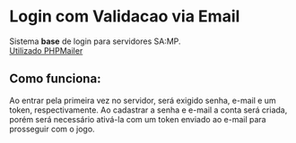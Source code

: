 # Login com Validacao via Email

Sistema <b>base</b> de login para servidores SA:MP.<br>
<u>Utilizado PHPMailer</u>

## Como funciona:
Ao entrar pela primeira vez no servidor, será exigido senha, e-mail e um token, respectivamente.
Ao cadastrar a senha e e-mail a conta será criada, porém será necessário ativá-la com um token enviado ao e-mail para prosseguir com o jogo.
